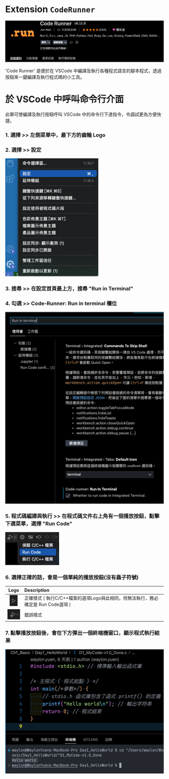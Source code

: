 # Extension `CodeRunner`
![Extension : Code Runner](../../image/ext/vscode_ext_CodeRunner.png)

'Code Runner' 是便於在 VSCode 中編譯及執行各種程式語言的腳本程式，透過按鈕來一鍵編譯及執行程式碼的小工具。


# 於 VSCode 中呼叫命令行介面

此舉可使編譯及執行按鈕呼叫 VSCode 中的命令行下達指令，令調試更為方便快捷。

### 1. 選擇 >> 左側菜單中，最下方的齒輪 Logo
### 2. 選擇 >> 設定
![](../../image/vscode_SettingMenu.png)

### 3. 搜尋 >> 在設定首頁最上方，搜尋 "Run in Terminal"
### 4. 勾選 >> Code-Runner: Run in terminal 欄位
![](../../image/vscode_SettingSrc_RunInTerminal.png)

### 5. 程式碼編譯與執行 >> 在程式碼文件右上角有一個播放按鈕，點擊下選菜單，選擇 "Run Code"
![](../../image/vscode_execMenu.png)
### 6. 選擇正確的話，會是一個單純的播放按鈕(沒有蟲子符號)
|Logo                              |Description
|:--------------------------------:|:----------
|![](../../image/vscode_exec.png)  |正確樣式 ( 執行C/C++檔案的選項Logo與此相同，但無法執行，務必確定是 Run Code選項 )
|![](../../image/vscode_debug.png) |錯誤樣式
### 7. 點擊播放按鈕後，會在下方彈出一個終端機窗口，顯示程式執行結果
![](../../image/vscode_execC.png)
